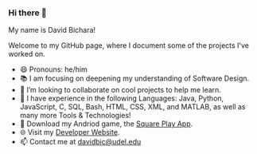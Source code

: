### Hi there 👋

My name is David Bichara!

Welcome to my GitHub page, where I document some of the projects I've worked on.

- 😄 Pronouns: he/him
- 📚 I am focusing on deepening my understanding of Software Design.
- 👯 I’m looking to collaborate on cool projects to help me learn.
- 🧰 I have experience in the following Languages: Java, Python, JavaScript, C, SQL, Bash, HTML, CSS, XML, and MATLAB, as well as many more Tools & Technologies!
- :vibration_mode: Download my Andriod game, the [Square Play App](https://play.google.com/store/apps/details?id=squareplay.com&hl=en_US&gl=US).
- 🌐 Visit my [Developer Website](https://www.davidbichara.dev/).
- 📫 Contact me at davidbic@udel.edu


<!--
**davidbichara/davidbichara** is a ✨ _special_ ✨ repository because its `README.md` (this file) appears on your GitHub profile.

Here are some ideas to get you started:

- 🔭 I’m currently working on ...
- 🌱 I’m currently learning ...
- 👯 I’m looking to collaborate on ...
- 🤔 I’m looking for help with ...
- 💬 Ask me about ...
- 📫 How to reach me: ...
- 😄 Pronouns: ...
- ⚡ Fun fact: ...
-->
